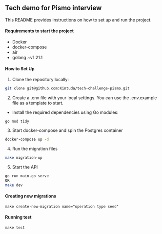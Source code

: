 ## Tech demo for Pismo interview

This README provides instructions on how to set up and run the project.

#### Requirements to start the project

- Docker
- docker-compose
- air
- golang ~v1.21.1

#### How to Set Up
1. Clone the repository locally:
```bash
git clone git@github.com:Kintuda/tech-challenge-pismo.git
```

2. Create a .env file with your local settings. You can use the .env.example file as a template to start.

* Install the required dependencies using Go modules:
```
go mod tidy
```

3. Start docker-compose and spin the Postgres container
```bash
docker-compose up -d
```

4. Run the migration files
```bash
make migration-up
```

5. Start the API
```bash
go run main.go serve
OR
make dev
```

#### Creating new migrations

```
make create-new-migration name="operation type seed"
```

#### Running test
```
make test
```
